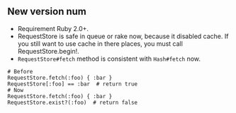 New version num
-------

- Requirement Ruby 2.0+.
- RequestStore is safe in queue or rake now, because it disabled cache. If you still want to use cache in there places, you must call RequestStore.begin!.
- `RequestStore#fetch` method is consistent with `Hash#fetch` now.
```
# Before
RequestStore.fetch(:foo) { :bar }
RequestStore[:foo] == :bar  # return true
# Now
RequestStore.fetch(:foo) { :bar }
RequestStore.exist?(:foo)  # return false
```
